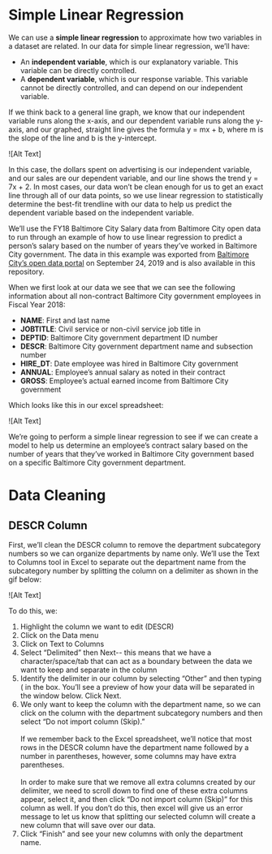 # Simple Linear Regression

We can use a __simple linear regression__ to approximate how two variables in a dataset are related. In our data for simple linear regression, we’ll have: 
 - An __independent variable__, which is our explanatory variable. This variable can be directly controlled. 
 - A __dependent variable__, which is our response variable. This variable cannot be directly controlled, and can depend on our independent variable.
 
If we think back to a general line graph, we know that our independent variable runs along the x-axis, and our dependent variable runs along the y-axis, and our graphed, straight line gives the formula y = mx + b, where m is the slope of the line and b is the y-intercept. 

![Alt Text] 

In this case, the dollars spent on advertising is our independent variable, and our sales are our dependent variable, and our line shows the trend y = 7x + 2. In most cases, our data won’t be clean enough for us to get an exact line through all of our data points, so we use linear regression to statistically determine the best-fit trendline with our data to help us predict the dependent variable based on the independent variable. 

We’ll use the FY18 Baltimore City Salary data from Baltimore City open data to run through an example of how to use linear regression to predict a person’s salary based on the number of years they’ve worked in Baltimore City government. The data in this example was exported from [Baltimore City’s open data portal](https://data.baltimorecity.gov/browse?category=City+Government) on September 24, 2019 and is also available in this repository. 

When we first look at our data we see that we can see the following information about all non-contract Baltimore City government employees in Fiscal Year 2018:
 - __NAME__: First and last name
 - __JOBTITLE__: Civil service or non-civil service job title in 
 - __DEPTID__: Baltimore City government department ID number
 - __DESCR__: Baltimore City government department name and subsection number
 - __HIRE_DT__: Date employee was hired in Baltimore City government
 - __ANNUAL__: Employee’s annual salary as noted in their contract 
 - __GROSS__: Employee’s actual earned income from Baltimore City government
 
Which looks like this in our excel spreadsheet: 

![Alt Text]

We’re going to perform a simple linear regression to see if we can create a model to help us determine an employee’s contract salary based on the number of years that they’ve worked in Baltimore City government based on a specific Baltimore City government department.

# Data Cleaning
## DESCR Column

First, we’ll clean the DESCR column to remove the department subcategory numbers so we can organize departments by name only. We’ll use the Text to Columns tool in Excel to separate out the department name from the subcategory number by splitting the column on a delimiter as shown in the gif below:

![Alt Text]

To do this, we:
1. Highlight the column we want to edit (DESCR)
2. Click on the Data menu 
3. Click on Text to Columns
4. Select “Delimited” then Next-- this means that we have a character/space/tab that can act as a boundary between the data we want to keep and separate in the column
5. Identify the delimiter in our column by selecting “Other” and then typing ( in the box. You’ll see a preview of how your data will be separated in the window below. Click Next.  
6. We only want to keep the column with the department name, so we can click on the column with the department subcategory numbers and then select “Do not import column (Skip).” <br><br>If we remember back to the Excel spreadsheet, we’ll notice that most rows in the DESCR column have the department name followed by a number in parentheses, however, some columns may have extra parentheses. <br><br>In order to make sure that we remove all extra columns created by our delimiter, we need to scroll down to find one of these extra columns appear, select it, and then click “Do not import column (Skip)” for this column as well. If you don’t do this, then excel will give us an error message to let us know that splitting our selected column will create a new column that will save over our data.
7. Click “Finish” and see your new columns with only the department name.
